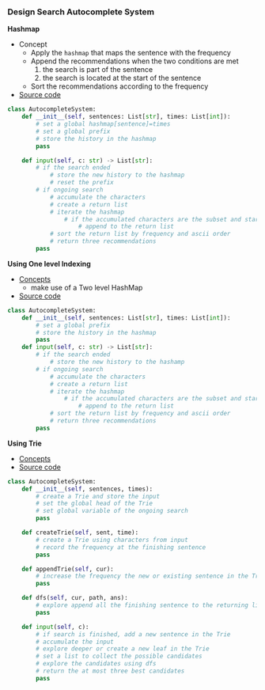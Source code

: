 ### Design Search Autocomplete System
**Hashmap**
- Concept
    - Apply the `hashmap` that maps the sentence with the frequency 
    - Append the recommendations when the two conditions are met 
        1. the search is part of the sentence 
        1. the search is located at the start of the sentence
    - Sort the recommendations according to the frequency 
- [Source code](source/Hashmap.py)
```python
class AutocompleteSystem:
    def __init__(self, sentences: List[str], times: List[int]):
        # set a global hashmap[sentence]=times
        # set a global prefix
        # store the history in the hashmap
        pass

    def input(self, c: str) -> List[str]:
        # if the search ended
            # store the new history to the hashmap
            # reset the prefix
        # if ongoing search
            # accumulate the characters
            # create a return list
            # iterate the hashmap
                # if the accumulated characters are the subset and starts at the beginning of the keys
                    # append to the return list
            # sort the return list by frequency and ascii order
            # return three recommendations
        pass 
```

**Using One level Indexing**
- [Concepts](images/)
    - make use of a Two level HashMap
- [Source code](source/OneLevel.py)
```python
class AutocompleteSystem:
    def __init__(self, sentences: List[str], times: List[int]):
        # set a global prefix
        # store the history in the hashmap
        pass
    def input(self, c: str) -> List[str]:
        # if the search ended
            # store the new history to the hashamp
        # if ongoing search
            # accumulate the characters
            # create a return list
            # iterate the hashmap
                # if the accumulated characters are the subset and starts at the beginning of the keys
                    # append to the return list
            # sort the return list by frequency and ascii order
            # return three recommendations
        pass
```

**Using Trie**
- [Concepts](images/)
- [Source code](source/Trie.py)
```python
class AutocompleteSystem:
    def __init__(self, sentences, times):
        # create a Trie and store the input 
        # set the global head of the Trie 
        # set global variable of the ongoing search 
        pass

    def createTrie(self, sent, time):
        # create a Trie using characters from input 
        # record the frequency at the finishing sentence 
        pass

    def appendTrie(self, cur):
        # increase the frequency the new or existing sentence in the Trie 
        pass

    def dfs(self, cur, path, ans):
        # explore append all the finishing sentence to the returning list
        pass       

    def input(self, c):
        # if search is finished, add a new sentence in the Trie 
        # accumulate the input 
        # explore deeper or create a new leaf in the Trie 
        # set a list to collect the possible candidates 
        # explore the candidates using dfs 
        # return the at most three best candidates
        pass
```
